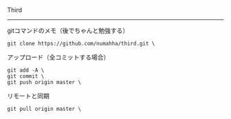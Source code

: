 Third
*****

gitコマンドのメモ（後でちゃんと勉強する）
```
git clone https://github.com/numahha/third.git \
```
アップロード（全コミットする場合）
```
git add -A \
git commit \
git push origin master \
```
リモートと同期
```
git pull origin master \
```
